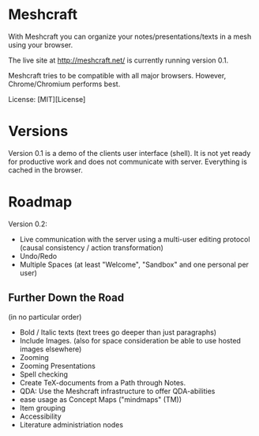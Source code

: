 Meshcraft
=========
With Meshcraft you can organize your notes/presentations/texts in a mesh using your browser.

The live site at http://meshcraft.net/ is currently running version 0.1.

Meshcraft tries to be compatible with all major browsers. However, Chrome/Chromium performs best.

License: [MIT][License]

Versions
========
Version 0.1 is a demo of the clients user interface (shell). It is not yet ready for productive work and does not communicate with server. Everything is cached in the browser.

Roadmap
=======
Version 0.2:

 * Live communication with the server using a multi-user editing protocol (causal consistency / action transformation)
 * Undo/Redo
 * Multiple Spaces (at least "Welcome", "Sandbox" and one personal per user)

Further Down the Road
---------------------
(in no particular order)

 * Bold / Italic texts (text trees go deeper than just paragraphs)
 * Include Images. (also for space consideration be able to use hosted images elsewhere)
 * Zooming
 * Zooming Presentations
 * Spell checking
 * Create TeX-documents from a Path through Notes.
 * QDA: Use the Meshcraft infrastructure to offer QDA-abilities
 * ease usage as Concept Maps ("mindmaps" (TM))
 * Item grouping
 * Accessibility
 * Literature administriation nodes

